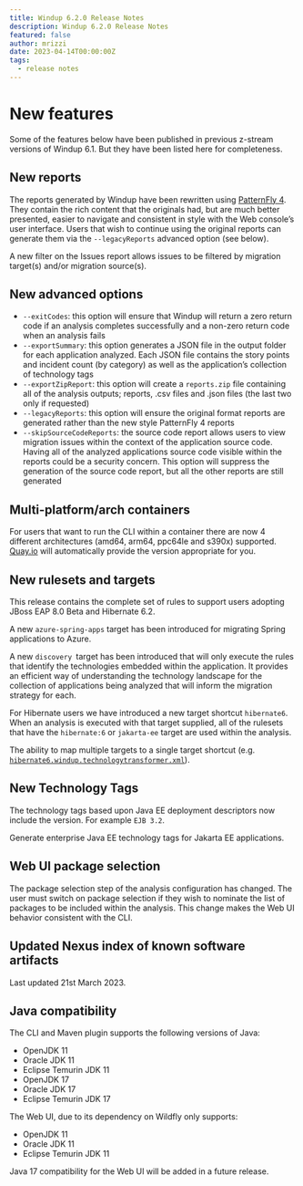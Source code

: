 ```yaml
---
title: Windup 6.2.0 Release Notes
description: Windup 6.2.0 Release Notes
featured: false
author: mrizzi
date: 2023-04-14T00:00:00Z
tags:
  - release notes
---
```


# New features
Some of the features below have been published in previous z-stream versions of Windup 6.1. But they have been listed here for completeness.  

## New reports
The reports generated by Windup have been rewritten using [PatternFly 4](https://www.patternfly.org/v4/). They contain the rich content that the originals had, but are much better presented, easier to navigate and consistent in style with the Web console’s user interface. Users that wish to continue using the original reports can generate them via the `--legacyReports` advanced option (see below).

A new filter on the Issues report allows issues to be filtered by migration target(s) and/or migration source(s).

## New advanced options
- `--exitCodes`: this option will ensure that Windup will return a zero return code if an analysis completes successfully and a non-zero return code when an analysis fails
- `--exportSummary`: this option generates a JSON file in the output folder for each application analyzed. Each JSON file contains the story points and incident count (by category) as well as the application’s collection of technology tags
- `--exportZipReport`: this option will create a `reports.zip` file containing all of the analysis outputs; reports, .csv files and .json files (the last two only if requested)
- `--legacyReports`: this option will ensure the original format reports are generated rather than the new style PatternFly 4 reports
- `--skipSourceCodeReports`: the source code report allows users to view migration issues within the context of the application source code. Having all of the analyzed applications source code visible within the reports could be a security concern. This option will suppress the generation of the source code report, but all the other reports are still generated

## Multi-platform/arch containers
For users that want to run the CLI within a container there are now 4 different architectures (amd64, arm64, ppc64le and s390x) supported. [Quay.io](https://quay.io/repository/windupeng/windup-cli-openshift?tab=tags&tag=6.2.0.Final) will automatically provide the version appropriate for you.

## New rulesets and targets
This release contains the complete set of rules to support users adopting JBoss EAP 8.0 Beta and Hibernate 6.2.

A new `azure-spring-apps` target has been introduced for migrating Spring applications to Azure.

A new `discovery `target has been introduced that will only execute the rules that identify the technologies embedded within the application. It provides an efficient way of understanding the technology landscape for the collection of applications being analyzed that will inform the migration strategy for each.

For Hibernate users we have introduced a new target shortcut `hibernate6`. When an analysis is executed with that target supplied, all of the rulesets that have the `hibernate:6` or `jakarta-ee` target are used within the analysis.

The ability to map multiple targets to a single target shortcut (e.g. [`hibernate6.windup.technologytransformer.xml`](https://github.com/windup/windup-rulesets/blob/6.2.0.Final/rules/rules-reviewed/eap8/hibernate6.windup.technologytransformer.xml)).

## New Technology Tags
The technology tags based upon Java EE deployment descriptors now include the version. For example `EJB 3.2`.

Generate enterprise Java EE technology tags for Jakarta EE applications.

## Web UI package selection
The package selection step of the analysis configuration has changed. The user must switch on package selection if they wish to nominate the list of packages to be included within the analysis. This change makes the Web UI behavior consistent with the CLI.  

## Updated Nexus index of known software artifacts
Last updated 21st March 2023.

## Java compatibility
The CLI and Maven plugin supports the following versions of Java:

- OpenJDK 11
- Oracle JDK 11
- Eclipse Temurin JDK 11
- OpenJDK 17
- Oracle JDK 17
- Eclipse Temurin JDK 17

The Web UI, due to its dependency on Wildfly only supports:

- OpenJDK 11
- Oracle JDK 11
- Eclipse Temurin JDK 11

Java 17 compatibility for the Web UI will be added in a future release.   







